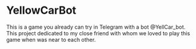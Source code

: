 # YellowCarBot
This is a game you already can try in Telegram with a bot @YellCar_bot.    
This project dedicated to my close friend with whom we loved to play this game when was near to each other.
